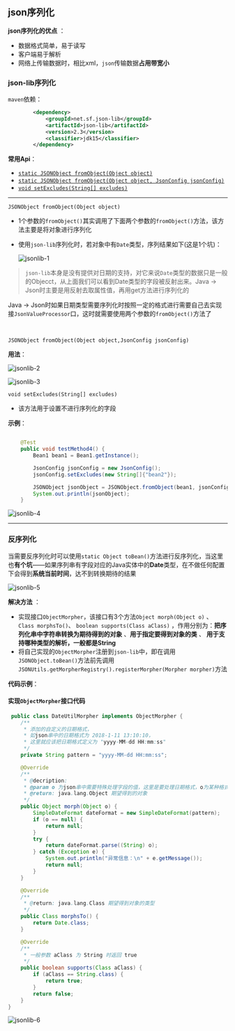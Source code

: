 ## json序列化



**json序列化的优点** ：

+ 数据格式简单，易于读写
+ 客户端易于解析
+ 网络上传输数据时，相比xml，`json`传输数据**占用带宽小**



### json-lib序列化

`maven`依赖：

```xml
        <dependency>
            <groupId>net.sf.json-lib</groupId>
            <artifactId>json-lib</artifactId>
            <version>2.3</version>
            <classifier>jdk15</classifier>
        </dependency>

```



**常用Api**：

+ <a href="#fromObject0">`static JSONObject fromObject(Object object)`</a>
+ <a href="#fromObject1">`static JSONObject fromObject(Object object, JsonConfig jsonConfig)`</a>
+ <a href="#setExcludes">`void setExcludes(String[] excludes)`</a>




-----

<a name="fromObject0">`JSONObject fromObject(Object object)`</a>

+ 1个参数的`fromObject()`其实调用了下面两个参数的`fromObject()`方法，该方法主要是将对象进行序列化
+ 使用`json-lib`序列化时，若对象中有`Date`类型，序列结果如下(这是1个坑)：

  ​![jsonlib-1](https://github.com/HurricanGod/Home/blob/master/javase/img/jsonlib-1.png)

> `json-lib`本身是没有提供对日期的支持，对它来说`Date`类型的数据只是一般的Objecct，从上面我们可以看到Date类型的字段被反射出来。Java → Json时主要是用反射去取属性值，再用get方法进行序列化的

Java → Json时如果日期类型需要序列化时按照一定的格式进行需要自己去实现接`JsonValueProcessor`口，这时就需要使用两个参数的`fromObject()`方法了

​	

<a name="fromObject1">`JSONObject fromObject(Object object,JsonConfig jsonConfig)`</a>

**用法**：

![jsonlib-2](https://github.com/HurricanGod/Home/blob/master/javase/img/jsonlib-2.png)

![jsonlib-3](https://github.com/HurricanGod/Home/blob/master/javase/img/jsonlib-3.png)





<a name="setExcludes">`void setExcludes(String[] excludes)`</a>

+ 该方法用于设置不进行序列化的字段

**示例**：

```java

    @Test
    public void testMethod4() {
        Bean1 bean1 = Bean1.getInstance();

        JsonConfig jsonConfig = new JsonConfig();
        jsonConfig.setExcludes(new String[]{"bean2"});

        JSONObject jsonObject = JSONObject.fromObject(bean1, jsonConfig);
        System.out.println(jsonObject);
    }
```

![jsonlib-4](https://github.com/HurricanGod/Home/blob/master/javase/img/jsonlib-4.png)



------

### 反序列化

当需要反序列化时可以使用`static Object toBean()`方法进行反序列化，当这里也**有个坑**——如果序列串有字段对应的Java实体中的**Date**类型，在不做任何配置下会得到**系统当前时间**，达不到转换期待的结果

![jsonlib-5](https://github.com/HurricanGod/Home/blob/master/javase/img/jsonlib-5.png)



**解决方法** ：

+ 实现接口`ObjectMorpher`，该接口有3个方法`Object morph(Object o)` 、`Class morphsTo()`、 `boolean supports(Class aClass)` ，作用分别为：**把序列化串中字符串转换为期待得到的对象** 、**用于指定要得到对象的类** 、 **用于支持哪种类型的解析，一般都是String**
+ 将自己实现的`ObjectMorpher`注册到`json-lib`中，即在调用`JSONObject.toBean()`方法前先调用`JSONUtils.getMorpherRegistry().registerMorpher(Morpher morpher)`方法



**代码示例**：

#### 实现`ObjectMorpher`接口代码

```java
 public class DateUtilMorpher implements ObjectMorpher {
    /**
     * 添加的自定义的日期格式，
     * 如json串中的日期格式为 2018-1-11 13:10:10，
     * 这里就应该把日期格式定义为 "yyyy-MM-dd HH:mm:ss"
     */
    private String pattern = "yyyy-MM-dd HH:mm:ss";

    @Override
    /**
     * @decription:
     * @param o 为json串中需要特殊处理字段的值，这里是要处理日期格式，o为某种格式的日期字符串
     * @return: java.lang.Object 期望得到的对象
     */
    public Object morph(Object o) {
        SimpleDateFormat dateFormat = new SimpleDateFormat(pattern);
        if (o == null) {
            return null;
        }
        try {
            return dateFormat.parse((String) o);
        } catch (Exception e) {
            System.out.println("异常信息：\n" + e.getMessage());
            return null;
        }
    }

    @Override
    /**
     * @return: java.lang.Class 期望得到对象的类型
     */
    public Class morphsTo() {
        return Date.class;
    }

    @Override
    /**
     * 一般参数 aClass 为 String 时返回 true
     */
    public boolean supports(Class aClass) {
        if (aClass == String.class) {
            return true;
        }
        return false;
    }
}
```

![jsonlib-6](https://github.com/HurricanGod/Home/blob/master/javase/img/jsonlib-6.png)



[​]: https://www.cnblogs.com/natsu72/p/7809893.html	"json → java 日期字符串转日期"